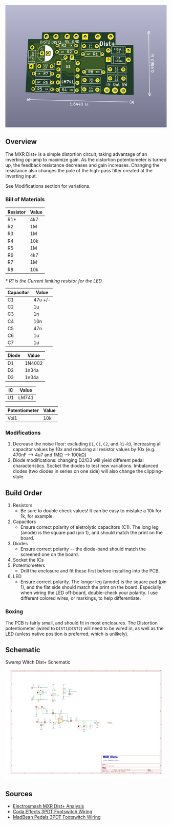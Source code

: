 ![mxr dist+ PCB](mxr-dist+.board.png)

## Overview
The MXR Dist+ is a simple distortion circuit, taking advantage of an inverting op-amp to maximize gain. As the distortion potentiometer is turned up, the feedback resistance decreases and gain increases. Changing the resistance also changes the pole of the high-pass filter created at the inverting input.

See Modifications section for variations.

### Bill of Materials
| Resistor | Value |
|---|---|
| R1* | 4k7 |
| R2 | 1M |
| R3 | 1M |
| R4 | 10k |
| R5 | 1M |
| R6 | 4k7 |
| R7 | 1M |
| R8 | 10k |

*\** _*R1* is the Current limiting resistor for the LED._

| Capacitor | Value |
|---|---|
| C1 | 47u +/- |
| C2 | 1u |
| C3 | 1n |
| C4 | 10n |
| C5 | 47n |
| C6 | 1u |
| C7 | 1u |

| Diode | Value |
|---|---|
| D1 | 1N4002 |
| D2 | 1n34a |
| D3 | 1n34a |

| IC | Value |
|---|---|
| U1 | LM741 |

| Potentiometer | Value |
|---|---|
| Vol1 | 10k |

### Modifications
1) Decrease the noise floor: excluding `D1`, `C1`, `C2`, and `R1-R3`, increasing all capacitor values by 10x and reducing all resistor values by 10x (e.g. 470nF --> 4u7 and 1MΩ --> 100kΩ)
2) Diode modifications: changing D2/D3 will yield different pedal characteristics. Socket the diodes to test new variations. Imbalanced diodes (two diodes in series on one side) will also change the clipping-style.

## Build Order
1) Resistors
    * Be sure to double check values! It can be easy to mistake a 10k for 1k, for example. 
2) Capacitors
    * Ensure correct polarity of eletrolytic capacitors (C1). The long leg (anode) is the square pad (pin 1), and should match the print on the board.
3) Diodes
    *  Ensure correct polarity -- the diode-band should match the screened one on the board.
4) Socket the ICs
5) Potentiometers
    * Drill the enclosure and fit these first before installing into the PCB.
6) LED
    * Ensure correct polarity. The longer leg (anode) is the square pad (pin 1), and the flat side should match the print on the board. Especially when wiring the LED off-board, double-check your polarity. I use different colored wires, or markings, to help differentiate. 
  
### Boxing
The PCB is fairly small, and should fit in most enclosures. The Distortion potentiometer (wired to `DIST1`/`DIST2`) will need to be wired in, as well as the LED (unless native position is preferred, which is unlikely). 

## Schematic
Swamp Witch Dist+ Schematic
![mxr dist+ schematic](mxr-dist+.schematic.png)

## Sources
* [Electrosmash MXR Dist+ Analysis](https://www.electrosmash.com/mxr-distortion-plus-analysis)
* [Coda Effects 3PDT Footswitch Wiring](https://www.coda-effects.com/2015/03/3pdt-and-true-bypass-wiring.html)
* [MadBean Pedals 3PDT Footswitch Wiring](http://www.madbeanpedals.com/tutorials/downloads/MBP_FootswitchWiring.pdf)
